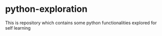 # python-exploration
This is repository which contains some python functionalities explored for self learning
